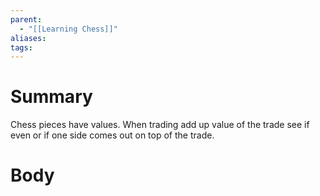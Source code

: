```yaml
---
parent:
  - "[[Learning Chess]]"
aliases: 
tags:
---
```

# Summary 
Chess pieces have values. When trading add up value of the trade see if even or if one side comes out on top of the trade. 
# Body

